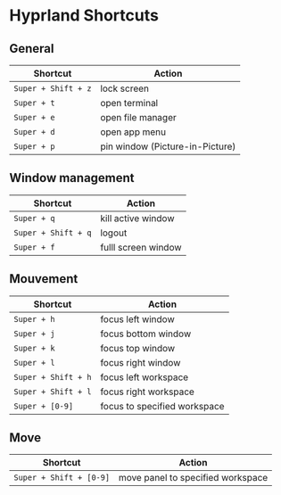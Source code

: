 # Hyprland Shortcuts

## General
| Shortcut                | Action                               |
|-------------------------|--------------------------------------|
| `Super + Shift + z`     | lock screen                          |
| `Super + t`             | open terminal                        |
| `Super + e`             | open file manager                    |
| `Super + d`             | open app menu                        |
| `Super + p`             | pin window (Picture-in-Picture)      |

## Window management
| Shortcut                | Action                               |
|-------------------------|--------------------------------------|
| `Super + q`             | kill active window                   |
| `Super + Shift + q`     | logout                               |
| `Super + f`             | fulll screen window                  |

## Mouvement
| Shortcut                | Action                               |
|-------------------------|--------------------------------------|
| `Super + h`             | focus left window                    |
| `Super + j`             | focus bottom window                  |
| `Super + k`             | focus top window                     |
| `Super + l`             | focus right window                   |
| `Super + Shift + h`     | focus left workspace                 |
| `Super + Shift + l`     | focus right workspace                |
| `Super + [0-9]`         | focus to specified workspace         |

## Move
| Shortcut                | Action                               |
|-------------------------|--------------------------------------|
| `Super + Shift + [0-9]` | move panel to specified workspace    |

